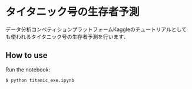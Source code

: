 # タイタニック号の生存者予測
データ分析コンペティションプラットフォームKaggleのチュートリアルとしても使われるタイタニック号の生存者予測を行います．

## How to use
Run the notebook:
```console
$ python titanic_exe.ipynb
```
